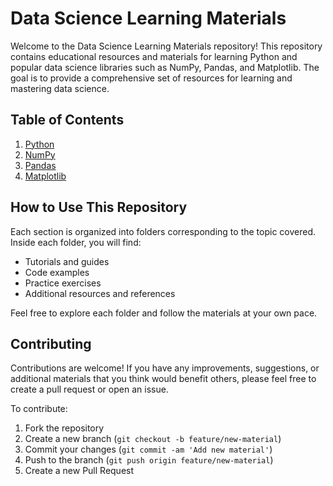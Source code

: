# Data Science Learning Materials

Welcome to the Data Science Learning Materials repository! This repository contains educational resources and materials for learning Python and popular data science libraries such as NumPy, Pandas, and Matplotlib. The goal is to provide a comprehensive set of resources for learning and mastering data science.

## Table of Contents

1. [Python](Python/Readme.md)
2. [NumPy](Numpy/Readme.md)
3. [Pandas](Pandas/Readme.md)
4. [Matplotlib](Matplotlib/Readme.md)

## How to Use This Repository

Each section is organized into folders corresponding to the topic covered. Inside each folder, you will find:
- Tutorials and guides
- Code examples
- Practice exercises
- Additional resources and references

Feel free to explore each folder and follow the materials at your own pace.

## Contributing

Contributions are welcome! If you have any improvements, suggestions, or additional materials that you think would benefit others, please feel free to create a pull request or open an issue.

To contribute:
1. Fork the repository
2. Create a new branch (`git checkout -b feature/new-material`)
3. Commit your changes (`git commit -am 'Add new material'`)
4. Push to the branch (`git push origin feature/new-material`)
5. Create a new Pull Request
